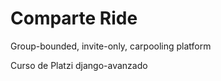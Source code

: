 Comparte Ride
=============

Group-bounded, invite-only, carpooling platform

Curso de Platzi django-avanzado
